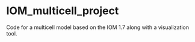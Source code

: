 # IOM_multicell_project
Code for a multicell model based on the IOM 1.7 along with a visualization tool.
